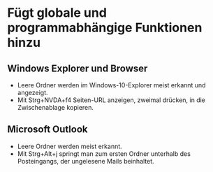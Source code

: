 # Fügt globale und programmabhängige Funktionen hinzu

## Windows Explorer und Browser 

* Leere Ordner werden im Windows-10-Explorer meist erkannt und angezeigt.
* Mit Strg+NVDA+f4 Seiten-URL anzeigen, zweimal drücken, in die Zwischenablage kopieren.

## Microsoft Outlook

* Leere Ordner werden meist erkannt.
* Mit Strg+Alt+j springt man zum ersten Ordner unterhalb des Posteingangs, der ungelesene Mails beinhaltet.